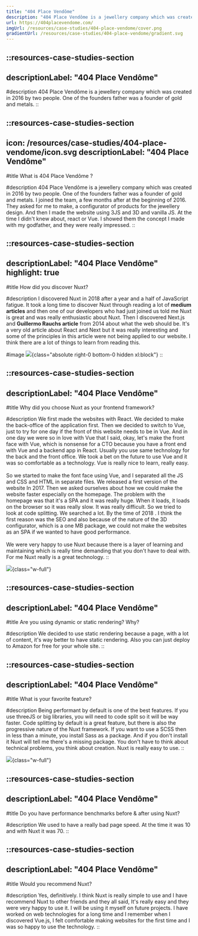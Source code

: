 ```yaml
---
title: "404 Place Vendôme"
description: "404 Place Vendôme is a jewellery company which was created in 2016 by two people. One of the founders father was a founder of gold and metals."
url: https://404placevendome.com/
imgUrl: /resources/case-studies/404-place-vendome/cover.png
gradientUrl: /resources/case-studies/404-place-vendome/gradient.svg
---
```


::resources-case-studies-section
---
descriptionLabel: "404 Place Vendôme"
---

#description
404 Place Vendôme is a jewellery company which was created in 2016 by two people. One of the founders father was a founder of gold and metals.
::

::resources-case-studies-section
---
icon: /resources/case-studies/404-place-vendome/icon.svg
descriptionLabel: "404 Place Vendôme"
---

#title
What is 404 Place Vendôme ?

#description
404 Place Vendôme is a jewellery company which was created in 2016 by two people. One of the founders father was a founder of gold and metals. I joined the team, a few months after at the beginning of 2016. They asked for me to make, a configurator of products for the jewellery design. And then I made the website using 3JS and 3D and vanilla JS. At the time I didn't knew about, react or Vue. I showed them the concept I made with my godfather, and they were really impressed.
::

::resources-case-studies-section
---
descriptionLabel: "404 Place Vendôme"
highlight: true
---

#title
How did you discover Nuxt?

#description
I discovered Nuxt in 2018 after a year and a half of JavaScript fatigue. It took a long time to discover Nuxt through reading a lot of **medium articles** and then one of our developers who had just joined us told me Nuxt is great and was really enthusiastic about Nuxt. Then I discovered Next.js and **Guillermo Rauchs article** from 2014 about what the web should be. It's a very old article about React and Next but it was really interesting and some of the principles in this article were not being applied to our website. I think there are a lot of things to learn from reading this.

#image
![](/resources/case-studies/404-place-vendome/illustration.svg){class="absolute right-0 bottom-0 hidden xl:block"}
::

::resources-case-studies-section
---
descriptionLabel: "404 Place Vendôme"
---

#title
Why did you choose Nuxt as your frontend framework?

#description
We first made the websites with React. We decided to make the back-office of the application first. Then we decided to switch to Vue, just to try for one day if the front of this website needs to be in Vue. And in one day we were so in love with Vue that I said, okay, let's make the front face with Vue, which is nonsense for a CTO because you have a front end with Vue and a backend app in React. Usually you use same technology for the back and the front office. We took a bet on the future to use Vue and it was so comfortable as a technology. Vue is really nice to learn, really easy.
<br><br>
So we started to make the font face using Vue, and I separated all the JS and CSS and HTML in separate files. We released a first version of the website In 2017. Then we asked ourselves about how we could make the website faster especially on the homepage. The problem with the homepage was that it's a SPA and it was really huge. When it loads, it loads on the browser so it was really slow. It was really difficult. So we tried to look at code splitting. We searched a lot. By the time of 2018 . I think the first reason was the SEO and also because of the nature of the 3D configurator, which is a one MB package, we could not make the websites as an SPA if we wanted to have good performance.
<br><br>
We were very happy to use Nuxt because there is a layer of learning and maintaining which is really time demanding that you don't have to deal with. For me Nuxt really is a great technology.
::

![](/resources/case-studies/404-place-vendome/section1.png){class="w-full"}

::resources-case-studies-section
---
descriptionLabel: "404 Place Vendôme"
---

#title
Are you using dynamic or static rendering? Why?

#description
We decided to use static rendering because a page, with a lot of content, it's way better to have static rendering. Also you can just deploy to Amazon for free for your whole site.
::

::resources-case-studies-section
---
descriptionLabel: "404 Place Vendôme"
---

#title
What is your favorite feature?

#description
Being performant by default is one of the best features. If you use threeJS or big libraries, you will need to code split so it will be way faster. Code splitting by default is a great feature, but there is also the progressive nature of the Nuxt framework. If you want to use a SCSS then in less than a minute, you install Sass as a package. And if you don't install it Nuxt will tell me there's a missing package. You don't have to think about technical problems, you think about creation. Nuxt is really easy to use.
::

![](/resources/case-studies/404-place-vendome/section2.png){class="w-full"}

::resources-case-studies-section
---
descriptionLabel: "404 Place Vendôme"
---

#title
Do you have performance benchmarks before & after using Nuxt?

#description
We used to have a really bad page speed. At the time it was 10 and with Nuxt it was 70.
::

::resources-case-studies-section
---
descriptionLabel: "404 Place Vendôme"
---

#title
Would you recommend Nuxt?

#description
Yes, definitively. I think Nuxt is really simple to use and I have recommend Nuxt to other friends and they all said, It's really easy and they were very happy to use it. I will be using it myself on future projects. I have worked on web technologies for a long time and I remember when I discovered Vue.js, I felt comfortable making websites for the first time and I was so happy to use the technology.
::
